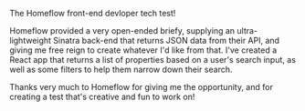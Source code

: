 The Homeflow front-end devloper tech test!

Homeflow provided a very open-ended briefy, supplying an ultra-lightweight Sinatra back-end that returns JSON data from their API, and giving me free reign to create whatever I'd like from that. I've created a React app that returns a list of properties based on a user's search input, as well as some filters to help them narrow down their search. 

Thanks very much to Homeflow for giving me the opportunity, and for creating a test that's creative and fun to work on!

